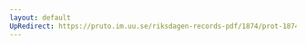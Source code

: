 ```yaml
---
layout: default
UpRedirect: https://pruto.im.uu.se/riksdagen-records-pdf/1874/prot-1874--fk--513/prot-1874--fk--513_083.pdf
---
```

